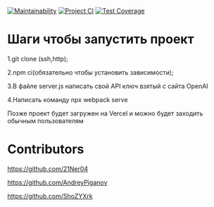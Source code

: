 [![Maintainability](https://api.codeclimate.com/v1/badges/679f259b7ebe9fead8c8/maintainability)](https://codeclimate.com/github/21Ner04/Dream_Squad_Six_/maintainability)
[![Project CI](https://github.com/21Ner04/Dream_Squad_Six_/actions/workflows/projectCI.yml/badge.svg)](https://github.com/21Ner04/Dream_Squad_Six_/actions/workflows/projectCI.yml)
[![Test Coverage](https://api.codeclimate.com/v1/badges/679f259b7ebe9fead8c8/test_coverage)](https://codeclimate.com/github/21Ner04/Dream_Squad_Six_/test_coverage)

# Шаги чтобы запустить проект 

1.git clone (ssh,http);

2.npm ci(обязательно чтобы установить зависимости);

3.В файле server.js написать свой API ключ взятый с сайта OpenAI

4.Написать команду npx webpack serve

Позже проект будет загружен на Vercel и можно будет заходить обычным пользователям

# Contributors

https://github.com/21Ner04

https://github.com/AndreyPiganov

https://github.com/ShoZYXrk
